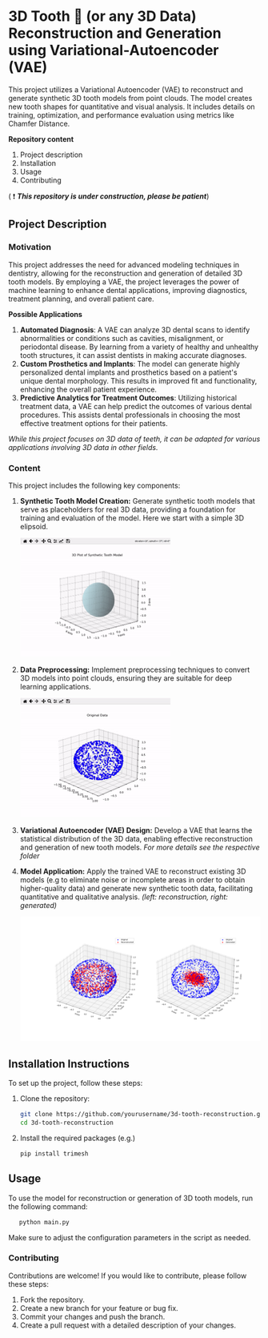 # 3D Tooth 🦷 (or any 3D Data) Reconstruction and Generation using Variational-Autoencoder (VAE) 
This project utilizes a Variational Autoencoder (VAE) to reconstruct and generate synthetic 3D tooth models from point clouds. The model creates new tooth shapes for quantitative and visual analysis. It includes details on training, optimization, and performance evaluation using metrics like Chamfer Distance.

**Repository content**
  1. Project description
  2. Installation
  3. Usage
  4. Contributing

( :exclamation: ***This repository is under construction, please be patient***)

## Project Description
### Motivation

This project addresses the need for advanced modeling techniques in dentistry, allowing for the reconstruction and generation of detailed 3D tooth models. By employing a VAE, the project leverages the power of machine learning to enhance dental applications, improving diagnostics, treatment planning, and overall patient care.

**Possible Applications**
1. **Automated Diagnosis**: A VAE can analyze 3D dental scans to identify abnormalities or conditions such as cavities, misalignment, or periodontal disease. By learning from a variety of healthy and unhealthy tooth structures, it can assist dentists in making accurate diagnoses.
2. **Custom Prosthetics and Implants**: The model can generate highly personalized dental implants and prosthetics based on a patient's unique dental morphology. This results in improved fit and functionality, enhancing the overall patient experience.
3. **Predictive Analytics for Treatment Outcomes**: Utilizing historical treatment data, a VAE can help predict the outcomes of various dental procedures. This assists dental professionals in choosing the most effective treatment options for their patients.

*While this project focuses on 3D data of teeth, it can be adapted for various applications involving 3D data in other fields.*

### Content
This project includes the following key components:

1. **Synthetic Tooth Model Creation:** Generate synthetic tooth models that serve as placeholders for real 3D data, providing a foundation for training and evaluation of the model. Here we start with a simple 3D elipsoid.

     <img src="assets\3D_Toothmodel.gif" width="300"/>

3. **Data Preprocessing:** Implement preprocessing techniques to convert 3D models into point clouds, ensuring they are suitable for deep learning applications.

   <img src="assets\3D_Toothmodel_Pointcloud.gif" width="300"/>

4. **Variational Autoencoder (VAE) Design:** Develop a VAE that learns the statistical distribution of the 3D data, enabling effective reconstruction and generation of new tooth models.
   *For more details see the respective folder*

5. **Model Application:** Apply the trained VAE to reconstruct existing 3D models (e.g to eliminate noise or incomplete areas in order to obtain higher-quality data) and generate new synthetic tooth data, facilitating quantitative and qualitative analysis. *(left: reconstruction, right: generated)*

     <img src="assets\Plot_recon_&_generated.png" width="500"/>

## Installation Instructions
To set up the project, follow these steps:
1. Clone the repository:
   ```bash
   git clone https://github.com/yourusername/3d-tooth-reconstruction.git
   cd 3d-tooth-reconstruction
   ```
2. Install the required packages (e.g.)
   ```bash
   pip install trimesh
   ```

## Usage
To use the model for reconstruction or generation of 3D tooth models, run the following command:
```bash
   python main.py
```

Make sure to adjust the configuration parameters in the script as needed.

### Contributing
Contributions are welcome! If you would like to contribute, please follow these steps:

  1. Fork the repository.
  2. Create a new branch for your feature or bug fix.
  3. Commit your changes and push the branch.
  4. Create a pull request with a detailed description of your changes.





